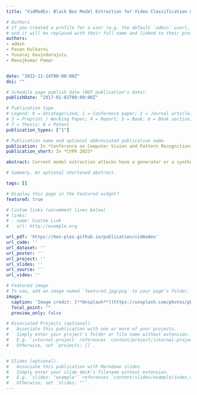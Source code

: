 ```yaml
---
title: "VidModEx: Black Box Model Extraction for Video Classification models with Efficient Query Samples"

# Authors
# If you created a profile for a user (e.g. the default `admin` user), write the username (folder name) here 
# and it will be replaced with their full name and linked to their profile.
authors:
- admin
- Pavan Kulkarni
- Yuvaraj Govindarajulu
- Manojkumar Pamar


date: "2022-11-14T00:00:00Z"
doi: ""

# Schedule page publish date (NOT publication's date).
publishDate: "2017-01-01T00:00:00Z"

# Publication type.
# Legend: 0 = Uncategorized; 1 = Conference paper; 2 = Journal article;
# 3 = Preprint / Working Paper; 4 = Report; 5 = Book; 6 = Book section;
# 7 = Thesis; 8 = Patent
publication_types: ["1"]

# Publication name and optional abbreviated publication name.
publication: In *Conference on Computer Vision and Pattern Recognition*
publication_short: In *CVPR 2023*

abstract: Current model extraction attacks have a generator or a synthetic dataset with the objective of maximizing the disagreement between the victim and replica model, in these techniques the generators have very limited success in learning representations for higher dimensional datasets. Another set of algorithms levers a proxy dataset to train a generator to have a similar data distribution, these approaches work only if the dataset is a superset or closely related to the target dataset. Hence making these approaches limited in terms of the domains of the model that can be attacked as well as the higher computational time required for training an additional discriminator. In the current work, we propose a simple generator with the standard objective of maximizing the disagreement between the outputs of the victim and the replica model, with an additional loss for improving visual features of the generated samples using a gram matrix as the objective computed against samples of a hyper class from a proxy dataset which is correlates to the target class of the victim. This assignment of a hyper class is done using Kmeans clustering of the word embedding of the target dataset classes and the proxy dataset classes, this helps in the efficient usage of the proxy dataset while generalizing the approach for different target datasets. In the paper, we show the success of the technique with experiments carried out on the victim model as Movie-Net-A6 (Video Action Classifier) trained and a proxy dataset of Image Net (Image classification) supporting the argument of enhancing the extraction of the model from a cross-modal dataset. We are the first to demonstrate the scalability of the extraction algorithm on Video Classification for datasets with 600 classes. The proposed approach achieves the highest extraction results on video classification models trained on Kinetics-600, Charades, and UCF101 with a reasonable query complexity of 35M, 20M, and 15M respectively. 

# Summary. An optional shortened abstract.

tags: []

# Display this page in the Featured widget?
featured: true

# Custom links (uncomment lines below)
# links:
# - name: Custom Link
#   url: http://example.org

url_pdf: 'https://hex-plex.github.io/publication/vidmodex'
url_code: ''
url_dataset: ''
url_poster: ''
url_project: ''
url_slides: ''
url_source: ''
url_video: ''

# Featured image
# To use, add an image named `featured.jpg/png` to your page's folder. 
image:
  caption: 'Image credit: [**Unsplash**](https://unsplash.com/photos/pLCdAaMFLTE)'
  focal_point: ""
  preview_only: false

# Associated Projects (optional).
#   Associate this publication with one or more of your projects.
#   Simply enter your project's folder or file name without extension.
#   E.g. `internal-project` references `content/project/internal-project/index.md`.
#   Otherwise, set `projects: []`.


# Slides (optional).
#   Associate this publication with Markdown slides.
#   Simply enter your slide deck's filename without extension.
#   E.g. `slides: "example"` references `content/slides/example/index.md`.
#   Otherwise, set `slides: ""`.
---
```

